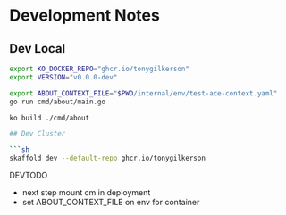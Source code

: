 # Development Notes

## Dev Local

```sh
export KO_DOCKER_REPO="ghcr.io/tonygilkerson"
export VERSION="v0.0.0-dev"

export ABOUT_CONTEXT_FILE="$PWD/internal/env/test-ace-context.yaml"
go run cmd/about/main.go

ko build ./cmd/about

## Dev Cluster

```sh
skaffold dev --default-repo ghcr.io/tonygilkerson 
```

DEVTODO 

- next step mount cm in deployment
- set ABOUT_CONTEXT_FILE on env for container


